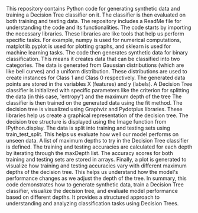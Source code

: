 This repository contains Python code for generating synthetic data and training a Decision Tree classifier on it. The classifier is then evaluated on both training and testing data. The repository includes a ReadMe file for understanding the code and its functionalities.
The code starts by importing the necessary libraries. These libraries are like tools that help us perform specific tasks. For example, numpy is used for numerical computations, matplotlib.pyplot is used for plotting graphs, and sklearn is used for machine learning tasks.
The code then generates synthetic data for binary classification. This means it creates data that can be classified into two categories. The data is generated from Gaussian distributions (which are like bell curves) and a uniform distribution. These distributions are used to create instances for Class 1 and Class 0 respectively. The generated data points are stored in the variables X (features) and y (labels).
A Decision Tree classifier is initialized with specific parameters like the criterion for splitting the data (in this case, 'entropy') and the maximum depth of the tree The classifier is then trained on the generated data using the fit method.
The decision tree is visualized using Graphviz and Pydotplus libraries. These libraries help us create a graphical representation of the decision tree. The decision tree structure is displayed using the Image function from IPython.display.
The data is split into training and testing sets using train_test_split. This helps us evaluate how well our model performs on unseen data. A list of maximum depths to try in the Decision Tree classifier is defined. The training and testing accuracies are calculated for each depth by iterating through the maxDepth list. The accuracy scores for both training and testing sets are stored in arrays.
Finally, a plot is generated to visualize how training and testing accuracies vary with different maximum depths of the decision tree. This helps us understand how the model's performance changes as we adjust the depth of the tree.
In summary, this code demonstrates how to generate synthetic data, train a Decision Tree classifier, visualize the decision tree, and evaluate model performance based on different depths. It provides a structured approach to understanding and analyzing classification tasks using Decision Trees.
